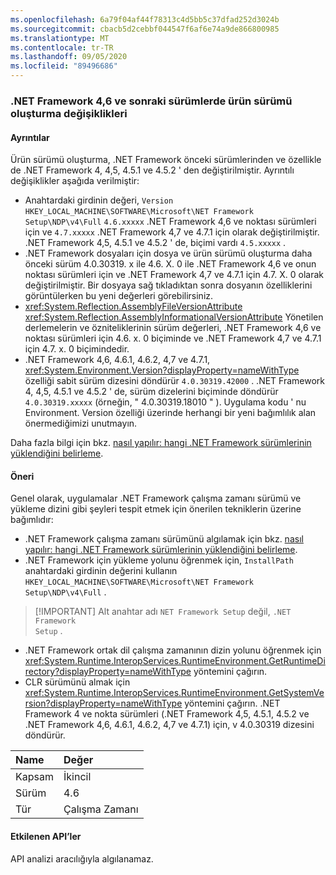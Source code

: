 ```yaml
---
ms.openlocfilehash: 6a79f04af44f78313c4d5bb5c37dfad252d3024b
ms.sourcegitcommit: cbacb5d2cebbf044547f6af6e74a9de866800985
ms.translationtype: MT
ms.contentlocale: tr-TR
ms.lasthandoff: 09/05/2020
ms.locfileid: "89496686"
---
```

### <a name="product-versioning-changes-in-the-net-framework-46-and-later-versions"></a>.NET Framework 4,6 ve sonraki sürümlerde ürün sürümü oluşturma değişiklikleri

#### <a name="details"></a>Ayrıntılar

Ürün sürümü oluşturma, .NET Framework önceki sürümlerinden ve özellikle de .NET Framework 4, 4,5, 4.5.1 ve 4.5.2 ' den değiştirilmiştir. Ayrıntılı değişiklikler aşağıda verilmiştir:<ul><li>Anahtardaki girdinin değeri, <code>Version</code> <code>HKEY_LOCAL_MACHINE\SOFTWARE\Microsoft\NET Framework Setup\NDP\v4\Full</code> <code>4.6.xxxxx</code> .NET Framework 4,6 ve noktası sürümleri için ve <code>4.7.xxxxx</code> .NET Framework 4,7 ve 4.7.1 için olarak değiştirilmiştir. .NET Framework 4,5, 4.5.1 ve 4.5.2 ' de, biçimi vardı <code>4.5.xxxxx</code> .</li><li>.NET Framework dosyaları için dosya ve ürün sürümü oluşturma daha önceki sürüm 4.0.30319. x ile 4.6. X. 0 ile .NET Framework 4,6 ve onun noktası sürümleri için ve .NET Framework 4,7 ve 4.7.1 için 4.7. X. 0 olarak değiştirilmiştir. Bir dosyaya sağ tıkladıktan sonra dosyanın özelliklerini görüntülerken bu yeni değerleri görebilirsiniz.</li><li><xref:System.Reflection.AssemblyFileVersionAttribute> <xref:System.Reflection.AssemblyInformationalVersionAttribute> Yönetilen derlemelerin ve özniteliklerinin sürüm değerleri, .NET Framework 4,6 ve noktası sürümleri için 4.6. x. 0 biçiminde ve .NET Framework 4,7 ve 4.7.1 için 4.7. x. 0 biçimindedir.</li><li>.NET Framework 4,6, 4.6.1, 4.6.2, 4,7 ve 4.7.1, <xref:System.Environment.Version?displayProperty=nameWithType> özelliği sabit sürüm dizesini döndürür <code>4.0.30319.42000</code> . .NET Framework 4, 4,5, 4.5.1 ve 4.5.2 ' de, sürüm dizelerini biçiminde döndürür <code>4.0.30319.xxxxx</code> (örneğin, &quot; 4.0.30319.18010 &quot; ). Uygulama kodu ' nu Environment. Version özelliği üzerinde herhangi bir yeni bağımlılık alan önermediğimizi unutmayın.</li></ul>Daha fazla bilgi için bkz. [nasıl yapılır: hangi .NET Framework sürümlerinin yüklendiğini belirleme](~/docs/framework/migration-guide/how-to-determine-which-versions-are-installed.md).

#### <a name="suggestion"></a>Öneri

Genel olarak, uygulamalar .NET Framework çalışma zamanı sürümü ve yükleme dizini gibi şeyleri tespit etmek için önerilen tekniklerin üzerine bağımlıdır:<ul><li>.NET Framework çalışma zamanı sürümünü algılamak için bkz. [nasıl yapılır: hangi .NET Framework sürümlerinin yüklendiğini belirleme](~/docs/framework/migration-guide/how-to-determine-which-versions-are-installed.md).</li><li>.NET Framework için yükleme yolunu öğrenmek için, <code>InstallPath</code> anahtardaki girdinin değerini kullanın <code>HKEY_LOCAL_MACHINE\SOFTWARE\Microsoft\NET Framework Setup\NDP\v4\Full</code> .</li></ul> <blockquote> [!IMPORTANT] Alt anahtar adı <code>NET Framework Setup</code> değil, <code>.NET Framework Setup</code> .</blockquote> <ul><li>.NET Framework ortak dil çalışma zamanının dizin yolunu öğrenmek için <xref:System.Runtime.InteropServices.RuntimeEnvironment.GetRuntimeDirectory?displayProperty=nameWithType> yöntemini çağırın.</li><li>CLR sürümünü almak için <xref:System.Runtime.InteropServices.RuntimeEnvironment.GetSystemVersion?displayProperty=nameWithType> yöntemini çağırın. .NET Framework 4 ve nokta sürümleri (.NET Framework 4,5, 4.5.1, 4.5.2 ve .NET Framework 4,6, 4.6.1, 4.6.2, 4,7 ve 4.7.1) için, v 4.0.30319 dizesini döndürür.</li></ul>

| Name    | Değer       |
|:--------|:------------|
| Kapsam   |İkincil|
|Sürüm|4.6|
|Tür|Çalışma Zamanı|

#### <a name="affected-apis"></a>Etkilenen API’ler

API analizi aracılığıyla algılanamaz.

<!--

#### Affected APIs

Not detectable via API analysis.

-->
